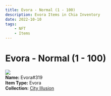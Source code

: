 ```yaml
---
title: Evora - Normal (1 - 100)
description: Evora Items in Chia Inventory
date: 2022-10-10
tags:
    - NFT
    - Items
---
```


# Evora - Normal (1 - 100)
<div class="item_thumbnail">
<img loading="lazy" src="https://ocg2sjzbuayrt2oucut643i5yrzihhnfayl2etyxxzq4yrkmvy.arweave.net/cI2pJyGgMRnp1BUn7m0dxHKDnaUGF6JPF75hz_EVMrk"><br/>
<div><strong>Name:</strong> Evora#319</div>
<div><strong>Item Type:</strong> Evora</div>
<div><strong>Collection:</strong> <a href="https://www.spacescan.io/xch/nft/collection/col1lend2dcn558km4wcwta4xnkfv3xpcmlp9kyt0m909emvfxechlyqdl5ndg">City Illusion</a></div>
</div>

